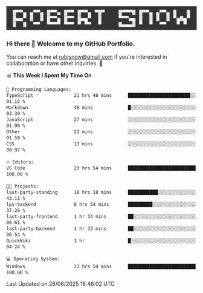 <img alt="myname" src="assets/name.png" />

### Hi there 👋 Welcome to my GitHub Portfolio.
You can reach me at robjsnow@gmail.com if you're interested in collaboration or have other inquiries.  :briefcase:



<!--START_SECTION:waka-->
📊 **This Week I Spent My Time On** 

```text
💬 Programming Languages: 
TypeScript               21 hrs 46 mins      ███████████████████████░░   91.12 % 
Markdown                 48 mins             █░░░░░░░░░░░░░░░░░░░░░░░░   03.39 % 
JavaScript               27 mins             ░░░░░░░░░░░░░░░░░░░░░░░░░   01.90 % 
Other                    22 mins             ░░░░░░░░░░░░░░░░░░░░░░░░░   01.59 % 
CSS                      13 mins             ░░░░░░░░░░░░░░░░░░░░░░░░░   00.97 % 

🔥 Editors: 
VS Code                  23 hrs 54 mins      █████████████████████████   100.00 % 

🐱‍💻 Projects: 
last-party-standing      10 hrs 18 mins      ███████████░░░░░░░░░░░░░░   43.11 % 
lps-backend              8 hrs 54 mins       █████████░░░░░░░░░░░░░░░░   37.26 % 
last-party-frontend      1 hr 34 mins        ██░░░░░░░░░░░░░░░░░░░░░░░   06.61 % 
last-party-backend       1 hr 33 mins        ██░░░░░░░░░░░░░░░░░░░░░░░   06.54 % 
QuickWiki                1 hr                █░░░░░░░░░░░░░░░░░░░░░░░░   04.24 % 

💻 Operating System: 
Windows                  23 hrs 54 mins      █████████████████████████   100.00 % 
```


 Last Updated on 28/06/2025 18:46:02 UTC
<!--END_SECTION:waka-->

<!--
**robjsnow/robjsnow** is a ✨ _special_ ✨ repository because its `README.md` (this file) appears on your GitHub profile.

Here are some ideas to get you started:

- 🔭 I’m currently working on ...
- 🌱 I’m currently learning ...
- 👯 I’m looking to collaborate on ...
- 🤔 I’m looking for help with ...
- 💬 Ask me about ...
- 📫 How to reach me: ...
- 😄 Pronouns: ...
- ⚡ Fun fact: ...
-->

